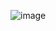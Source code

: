 ![image](https://user-images.githubusercontent.com/24556317/228665542-c52a479a-defe-48de-a81c-16d95bd596d3.png)
